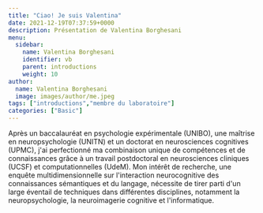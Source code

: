 ```yaml
---
title: "Ciao! Je suis Valentina"
date: 2021-12-19T07:37:59+0000
description: Présentation de Valentina Borghesani
menu:
  sidebar:
    name: Valentina Borghesani
    identifier: vb
    parent: introductions
    weight: 10
author:
  name: Valentina Borghesani
  image: images/author/me.jpeg
tags: ["introductions","membre du laboratoire"]
categories: ["Basic"]
---
```


Après un baccalauréat en psychologie expérimentale (UNIBO), une maîtrise en neuropsychologie (UNITN) et un doctorat en neurosciences cognitives (UPMC), j'ai perfectionné ma combinaison unique de compétences et de connaissances grâce à un travail postdoctoral en neurosciences cliniques (UCSF) et computationnelles (UdeM). Mon intérêt de recherche, une enquête multidimensionnelle sur l'interaction neurocognitive des connaissances sémantiques et du langage, nécessite de tirer parti d'un large éventail de techniques dans différentes disciplines, notamment la neuropsychologie, la neuroimagerie cognitive et l'informatique.

